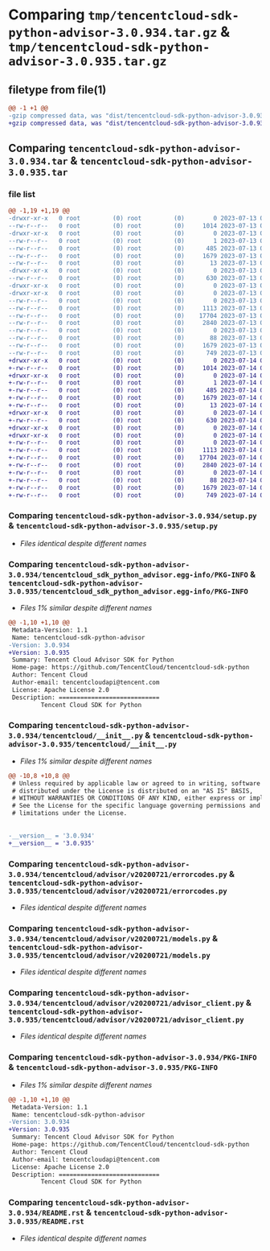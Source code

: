 # Comparing `tmp/tencentcloud-sdk-python-advisor-3.0.934.tar.gz` & `tmp/tencentcloud-sdk-python-advisor-3.0.935.tar.gz`

## filetype from file(1)

```diff
@@ -1 +1 @@
-gzip compressed data, was "dist/tencentcloud-sdk-python-advisor-3.0.934.tar", last modified: Thu Jul 13 00:13:56 2023, max compression
+gzip compressed data, was "dist/tencentcloud-sdk-python-advisor-3.0.935.tar", last modified: Fri Jul 14 00:15:33 2023, max compression
```

## Comparing `tencentcloud-sdk-python-advisor-3.0.934.tar` & `tencentcloud-sdk-python-advisor-3.0.935.tar`

### file list

```diff
@@ -1,19 +1,19 @@
-drwxr-xr-x   0 root         (0) root         (0)        0 2023-07-13 00:13:56.000000 tencentcloud-sdk-python-advisor-3.0.934/
--rw-r--r--   0 root         (0) root         (0)     1014 2023-07-13 00:13:56.000000 tencentcloud-sdk-python-advisor-3.0.934/setup.py
-drwxr-xr-x   0 root         (0) root         (0)        0 2023-07-13 00:13:56.000000 tencentcloud-sdk-python-advisor-3.0.934/tencentcloud_sdk_python_advisor.egg-info/
--rw-r--r--   0 root         (0) root         (0)        1 2023-07-13 00:13:56.000000 tencentcloud-sdk-python-advisor-3.0.934/tencentcloud_sdk_python_advisor.egg-info/dependency_links.txt
--rw-r--r--   0 root         (0) root         (0)      485 2023-07-13 00:13:56.000000 tencentcloud-sdk-python-advisor-3.0.934/tencentcloud_sdk_python_advisor.egg-info/SOURCES.txt
--rw-r--r--   0 root         (0) root         (0)     1679 2023-07-13 00:13:56.000000 tencentcloud-sdk-python-advisor-3.0.934/tencentcloud_sdk_python_advisor.egg-info/PKG-INFO
--rw-r--r--   0 root         (0) root         (0)       13 2023-07-13 00:13:56.000000 tencentcloud-sdk-python-advisor-3.0.934/tencentcloud_sdk_python_advisor.egg-info/top_level.txt
-drwxr-xr-x   0 root         (0) root         (0)        0 2023-07-13 00:13:56.000000 tencentcloud-sdk-python-advisor-3.0.934/tencentcloud/
--rw-r--r--   0 root         (0) root         (0)      630 2023-07-13 00:13:56.000000 tencentcloud-sdk-python-advisor-3.0.934/tencentcloud/__init__.py
-drwxr-xr-x   0 root         (0) root         (0)        0 2023-07-13 00:13:56.000000 tencentcloud-sdk-python-advisor-3.0.934/tencentcloud/advisor/
-drwxr-xr-x   0 root         (0) root         (0)        0 2023-07-13 00:13:56.000000 tencentcloud-sdk-python-advisor-3.0.934/tencentcloud/advisor/v20200721/
--rw-r--r--   0 root         (0) root         (0)        0 2023-07-13 00:13:56.000000 tencentcloud-sdk-python-advisor-3.0.934/tencentcloud/advisor/v20200721/__init__.py
--rw-r--r--   0 root         (0) root         (0)     1113 2023-07-13 00:13:56.000000 tencentcloud-sdk-python-advisor-3.0.934/tencentcloud/advisor/v20200721/errorcodes.py
--rw-r--r--   0 root         (0) root         (0)    17704 2023-07-13 00:13:56.000000 tencentcloud-sdk-python-advisor-3.0.934/tencentcloud/advisor/v20200721/models.py
--rw-r--r--   0 root         (0) root         (0)     2840 2023-07-13 00:13:56.000000 tencentcloud-sdk-python-advisor-3.0.934/tencentcloud/advisor/v20200721/advisor_client.py
--rw-r--r--   0 root         (0) root         (0)        0 2023-07-13 00:13:56.000000 tencentcloud-sdk-python-advisor-3.0.934/tencentcloud/advisor/__init__.py
--rw-r--r--   0 root         (0) root         (0)       88 2023-07-13 00:13:56.000000 tencentcloud-sdk-python-advisor-3.0.934/setup.cfg
--rw-r--r--   0 root         (0) root         (0)     1679 2023-07-13 00:13:56.000000 tencentcloud-sdk-python-advisor-3.0.934/PKG-INFO
--rw-r--r--   0 root         (0) root         (0)      749 2023-07-13 00:13:56.000000 tencentcloud-sdk-python-advisor-3.0.934/README.rst
+drwxr-xr-x   0 root         (0) root         (0)        0 2023-07-14 00:15:33.000000 tencentcloud-sdk-python-advisor-3.0.935/
+-rw-r--r--   0 root         (0) root         (0)     1014 2023-07-14 00:15:33.000000 tencentcloud-sdk-python-advisor-3.0.935/setup.py
+drwxr-xr-x   0 root         (0) root         (0)        0 2023-07-14 00:15:33.000000 tencentcloud-sdk-python-advisor-3.0.935/tencentcloud_sdk_python_advisor.egg-info/
+-rw-r--r--   0 root         (0) root         (0)        1 2023-07-14 00:15:33.000000 tencentcloud-sdk-python-advisor-3.0.935/tencentcloud_sdk_python_advisor.egg-info/dependency_links.txt
+-rw-r--r--   0 root         (0) root         (0)      485 2023-07-14 00:15:33.000000 tencentcloud-sdk-python-advisor-3.0.935/tencentcloud_sdk_python_advisor.egg-info/SOURCES.txt
+-rw-r--r--   0 root         (0) root         (0)     1679 2023-07-14 00:15:33.000000 tencentcloud-sdk-python-advisor-3.0.935/tencentcloud_sdk_python_advisor.egg-info/PKG-INFO
+-rw-r--r--   0 root         (0) root         (0)       13 2023-07-14 00:15:33.000000 tencentcloud-sdk-python-advisor-3.0.935/tencentcloud_sdk_python_advisor.egg-info/top_level.txt
+drwxr-xr-x   0 root         (0) root         (0)        0 2023-07-14 00:15:33.000000 tencentcloud-sdk-python-advisor-3.0.935/tencentcloud/
+-rw-r--r--   0 root         (0) root         (0)      630 2023-07-14 00:15:33.000000 tencentcloud-sdk-python-advisor-3.0.935/tencentcloud/__init__.py
+drwxr-xr-x   0 root         (0) root         (0)        0 2023-07-14 00:15:33.000000 tencentcloud-sdk-python-advisor-3.0.935/tencentcloud/advisor/
+drwxr-xr-x   0 root         (0) root         (0)        0 2023-07-14 00:15:33.000000 tencentcloud-sdk-python-advisor-3.0.935/tencentcloud/advisor/v20200721/
+-rw-r--r--   0 root         (0) root         (0)        0 2023-07-14 00:15:33.000000 tencentcloud-sdk-python-advisor-3.0.935/tencentcloud/advisor/v20200721/__init__.py
+-rw-r--r--   0 root         (0) root         (0)     1113 2023-07-14 00:15:33.000000 tencentcloud-sdk-python-advisor-3.0.935/tencentcloud/advisor/v20200721/errorcodes.py
+-rw-r--r--   0 root         (0) root         (0)    17704 2023-07-14 00:15:33.000000 tencentcloud-sdk-python-advisor-3.0.935/tencentcloud/advisor/v20200721/models.py
+-rw-r--r--   0 root         (0) root         (0)     2840 2023-07-14 00:15:33.000000 tencentcloud-sdk-python-advisor-3.0.935/tencentcloud/advisor/v20200721/advisor_client.py
+-rw-r--r--   0 root         (0) root         (0)        0 2023-07-14 00:15:33.000000 tencentcloud-sdk-python-advisor-3.0.935/tencentcloud/advisor/__init__.py
+-rw-r--r--   0 root         (0) root         (0)       88 2023-07-14 00:15:33.000000 tencentcloud-sdk-python-advisor-3.0.935/setup.cfg
+-rw-r--r--   0 root         (0) root         (0)     1679 2023-07-14 00:15:33.000000 tencentcloud-sdk-python-advisor-3.0.935/PKG-INFO
+-rw-r--r--   0 root         (0) root         (0)      749 2023-07-14 00:15:33.000000 tencentcloud-sdk-python-advisor-3.0.935/README.rst
```

### Comparing `tencentcloud-sdk-python-advisor-3.0.934/setup.py` & `tencentcloud-sdk-python-advisor-3.0.935/setup.py`

 * *Files identical despite different names*

### Comparing `tencentcloud-sdk-python-advisor-3.0.934/tencentcloud_sdk_python_advisor.egg-info/PKG-INFO` & `tencentcloud-sdk-python-advisor-3.0.935/tencentcloud_sdk_python_advisor.egg-info/PKG-INFO`

 * *Files 1% similar despite different names*

```diff
@@ -1,10 +1,10 @@
 Metadata-Version: 1.1
 Name: tencentcloud-sdk-python-advisor
-Version: 3.0.934
+Version: 3.0.935
 Summary: Tencent Cloud Advisor SDK for Python
 Home-page: https://github.com/TencentCloud/tencentcloud-sdk-python
 Author: Tencent Cloud
 Author-email: tencentcloudapi@tencent.com
 License: Apache License 2.0
 Description: ============================
         Tencent Cloud SDK for Python
```

### Comparing `tencentcloud-sdk-python-advisor-3.0.934/tencentcloud/__init__.py` & `tencentcloud-sdk-python-advisor-3.0.935/tencentcloud/__init__.py`

 * *Files 1% similar despite different names*

```diff
@@ -10,8 +10,8 @@
 # Unless required by applicable law or agreed to in writing, software
 # distributed under the License is distributed on an "AS IS" BASIS,
 # WITHOUT WARRANTIES OR CONDITIONS OF ANY KIND, either express or implied.
 # See the License for the specific language governing permissions and
 # limitations under the License.
 
 
-__version__ = '3.0.934'
+__version__ = '3.0.935'
```

### Comparing `tencentcloud-sdk-python-advisor-3.0.934/tencentcloud/advisor/v20200721/errorcodes.py` & `tencentcloud-sdk-python-advisor-3.0.935/tencentcloud/advisor/v20200721/errorcodes.py`

 * *Files identical despite different names*

### Comparing `tencentcloud-sdk-python-advisor-3.0.934/tencentcloud/advisor/v20200721/models.py` & `tencentcloud-sdk-python-advisor-3.0.935/tencentcloud/advisor/v20200721/models.py`

 * *Files identical despite different names*

### Comparing `tencentcloud-sdk-python-advisor-3.0.934/tencentcloud/advisor/v20200721/advisor_client.py` & `tencentcloud-sdk-python-advisor-3.0.935/tencentcloud/advisor/v20200721/advisor_client.py`

 * *Files identical despite different names*

### Comparing `tencentcloud-sdk-python-advisor-3.0.934/PKG-INFO` & `tencentcloud-sdk-python-advisor-3.0.935/PKG-INFO`

 * *Files 1% similar despite different names*

```diff
@@ -1,10 +1,10 @@
 Metadata-Version: 1.1
 Name: tencentcloud-sdk-python-advisor
-Version: 3.0.934
+Version: 3.0.935
 Summary: Tencent Cloud Advisor SDK for Python
 Home-page: https://github.com/TencentCloud/tencentcloud-sdk-python
 Author: Tencent Cloud
 Author-email: tencentcloudapi@tencent.com
 License: Apache License 2.0
 Description: ============================
         Tencent Cloud SDK for Python
```

### Comparing `tencentcloud-sdk-python-advisor-3.0.934/README.rst` & `tencentcloud-sdk-python-advisor-3.0.935/README.rst`

 * *Files identical despite different names*


